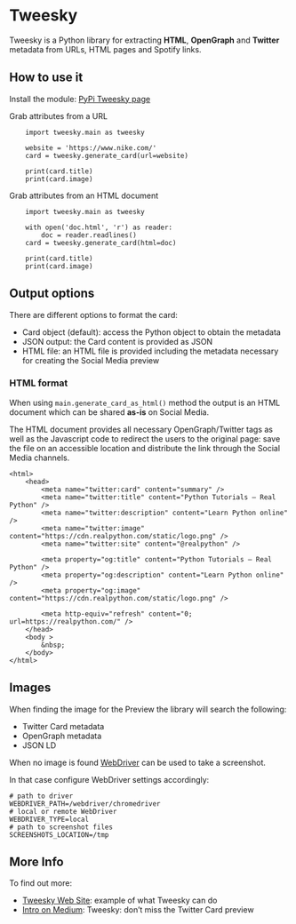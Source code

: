 # Tweesky

Tweesky is a Python library for extracting **HTML**, **OpenGraph** and **Twitter** metadata from URLs, HTML pages and 
Spotify links.

## How to use it

Install the module: [PyPi Tweesky page](https://pypi.org/project/tweesky/)

Grab attributes from a URL
```
    import tweesky.main as tweesky
    
    website = 'https://www.nike.com/'
    card = tweesky.generate_card(url=website)
    
    print(card.title)
    print(card.image)
```

Grab attributes from an HTML document
```
    import tweesky.main as tweesky

    with open('doc.html', 'r') as reader:
        doc = reader.readlines()
    card = tweesky.generate_card(html=doc)
    
    print(card.title)
    print(card.image)
```

## Output options

There are different options to format the card:
* Card object (default): access the Python object to obtain the metadata
* JSON output: the Card content is provided as JSON
* HTML file: an HTML file is provided including the metadata necessary for creating the Social Media preview

### HTML format

When using `main.generate_card_as_html()` method the output is an HTML document which can be shared **as-is** on Social Media.

The HTML document provides all necessary OpenGraph/Twitter tags as well as the Javascript code to redirect the users to
the original page: save the file on an accessible location and distribute the link through the Social Media channels.

```
<html>
    <head>
        <meta name="twitter:card" content="summary" />
        <meta name="twitter:title" content="Python Tutorials – Real Python" />
        <meta name="twitter:description" content="Learn Python online" />
        <meta name="twitter:image" content="https://cdn.realpython.com/static/logo.png" />
        <meta name="twitter:site" content="@realpython" />
        
        <meta property="og:title" content="Python Tutorials – Real Python" />
        <meta property="og:description" content="Learn Python online" />
        <meta property="og:image" content="https://cdn.realpython.com/static/logo.png" />
        
        <meta http-equiv="refresh" content="0; url=https://realpython.com/" /> 
    </head>
    <body >
        &nbsp;
    </body>
</html>  
```


## Images

When finding the image for the Preview the library will search the following:
* Twitter Card metadata
* OpenGraph metadata
* JSON LD

When no image is found [WebDriver](https://selenium-python.readthedocs.io/getting-started.html) can be used to take a 
screenshot.

In that case configure WebDriver settings accordingly:
```
# path to driver
WEBDRIVER_PATH=/webdriver/chromedriver
# local or remote WebDriver
WEBDRIVER_TYPE=local
# path to screenshot files
SCREENSHOTS_LOCATION=/tmp
```

## More Info

To find out more:
* [Tweesky Web Site](https://tweesky.com/): example of what Tweesky can do
* [Intro on Medium](https://medium.com/@beppe.catanese/tweesky-dont-miss-the-twitter-card-preview-19c95f3417d9): 
Tweesky: don’t miss the Twitter Card preview




